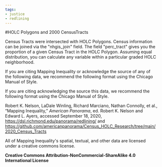 ```yaml
---
tags:
- justice
- redlining
---
```


﻿#HOLC Polygons and 2000 CensusTracts

Census Tracts were intersected with HOLC Polygons. Census information can be joined via the "nhgis_join" field. The field "perc_tract" gives you the proportion of a given Census Tract in the HOLC Polygon. Assuming equal distribution, you can calculate any variable within a particular graded HOLC neighborhood.

If you are citing Mapping Inequality or acknowledge the source of any of the following data, we recommend the following format using the Chicago Manual of Style.

If you are citing acknowledging the source this data, we recommend the following format using the Chicago Manual of Style.

Robert K. Nelson, LaDale Winling, Richard Marciano, Nathan Connolly, et al., “Mapping Inequality,” *American Panorama*, ed. Robert K. Nelson and Edward L. Ayers, accessed September 18, 2020, https://dsl.richmond.edu/panorama/redlining/ and https://github.com/americanpanorama/Census_HOLC_Research/tree/main/2020_Census_Tracts

All of Mapping Inequality's spatial, textual, and other data are licensed under a creative commons license. 

**Creative Commons Attribution-NonCommercial-ShareAlike 4.0 International License**
